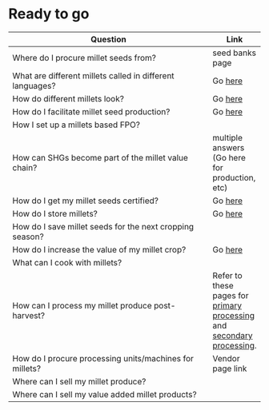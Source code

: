 # Ready to go

<table><thead><tr><th width="572.5">Question</th><th>Link</th></tr></thead><tbody><tr><td>Where do I procure millet seeds from?</td><td>seed banks page</td></tr><tr><td>What are different millets called in different languages?</td><td>Go <a href="https://bioregional-playbooks.gitbook.io/millets/millets/millets-vernacular-names-and-images">here</a></td></tr><tr><td>How do different millets look?</td><td>Go <a href="https://bioregional-playbooks.gitbook.io/millets/millets/millets-vernacular-names-and-images">here</a></td></tr><tr><td>How do I facilitate millet seed production?</td><td>Go <a href="https://bioregional-playbooks.gitbook.io/millets/index/value-chain/seed-production">here</a></td></tr><tr><td>How I set up a millets based FPO?</td><td></td></tr><tr><td>How can SHGs become part of the millet value chain?</td><td>multiple answers (Go here for production, etc)</td></tr><tr><td>How do I get my millet seeds certified?</td><td>Go <a href="https://bioregional-playbooks.gitbook.io/millets/index/value-chain/seed-certification">here</a></td></tr><tr><td>How do I store millets?</td><td>Go <a href="https://bioregional-playbooks.gitbook.io/millets/index/value-chain/storage">here</a></td></tr><tr><td>How do I save millet seeds for the next cropping season?</td><td></td></tr><tr><td>How do I increase the value of my millet crop?</td><td>Go <a href="https://bioregional-playbooks.gitbook.io/millets/index/value-chain/value-addition">here</a></td></tr><tr><td>What can I cook with millets?</td><td></td></tr><tr><td>How can I process my millet produce post-harvest?</td><td>Refer to these pages for <a href="https://bioregional-playbooks.gitbook.io/millets/index/value-chain/primary-processing">primary processing</a> and <a href="https://bioregional-playbooks.gitbook.io/millets/index/value-chain/secondary-processing">secondary processing</a>.</td></tr><tr><td>How do I procure processing units/machines for millets?</td><td>Vendor page link</td></tr><tr><td>Where can I sell my millet produce?</td><td></td></tr><tr><td>Where can I sell my value added millet products?</td><td></td></tr></tbody></table>
